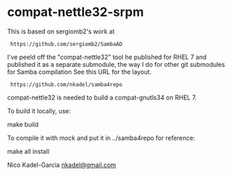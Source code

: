 compat-nettle32-srpm
====================

This is based on sergiomb2's work at

     https://github.com/sergiomb2/SambaAD

I've peeld off the "compat-nettle32" tool he published for RHEL 7
and published it as a separate submodule, the way I do for other git submodules
for Samba compilation See this URL for the layout.

     https://github.com/nkadel/samba4repo

compat-nettle32 is needed to build a compat-gnutls34 on RHEL 7.

To build it locally, use:

   make build

To compile it with mock and put it in ../samba4repo for reference:

   make all install

Nico Kadel-Garcia <nkadel@gmail.com>